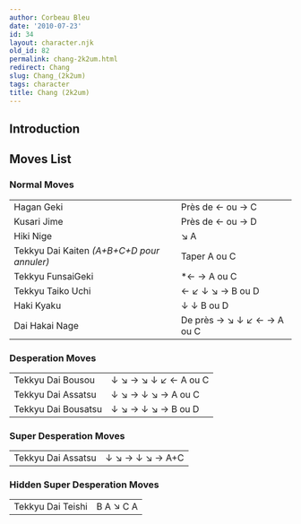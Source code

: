 ```yaml
---
author: Corbeau Bleu
date: '2010-07-23'
id: 34
layout: character.njk
old_id: 82
permalink: chang-2k2um.html
redirect: Chang
slug: Chang_(2k2um)
tags: character
title: Chang (2k2um)
---
```


## Introduction

## Moves List

### Normal Moves

|                                            |                            |
|--------------------------------------------|----------------------------|
| Hagan Geki                                 | Près de ← ou → C           |
| Kusari Jime                                | Près de ← ou → D           |
| Hiki Nige                                  | ↘ A                        |
| Tekkyu Dai Kaiten *(A+B+C+D pour annuler)* | Taper A ou C               |
| Tekkyu FunsaiGeki                          | \*← → A ou C               |
| Tekkyu Taiko Uchi                          | ← ↙ ↓ ↘ → B ou D           |
| Haki Kyaku                                 | ↓ ↓ B ou D                 |
| Dai Hakai Nage                             | De près → ↘ ↓ ↙ ← → A ou C |

### Desperation Moves

|                     |                      |
|---------------------|----------------------|
| Tekkyu Dai Bousou   | ↓ ↘ → ↘ ↓ ↙ ← A ou C |
| Tekkyu Dai Assatsu  | ↓ ↘ → ↓ ↘ → A ou C   |
| Tekkyu Dai Bousatsu | ↓ ↘ → ↓ ↘ → B ou D   |

### Super Desperation Moves

|                    |                 |
|--------------------|-----------------|
| Tekkyu Dai Assatsu | ↓ ↘ → ↓ ↘ → A+C |

### Hidden Super Desperation Moves

|                   |           |
|-------------------|-----------|
| Tekkyu Dai Teishi | B A ↘ C A |